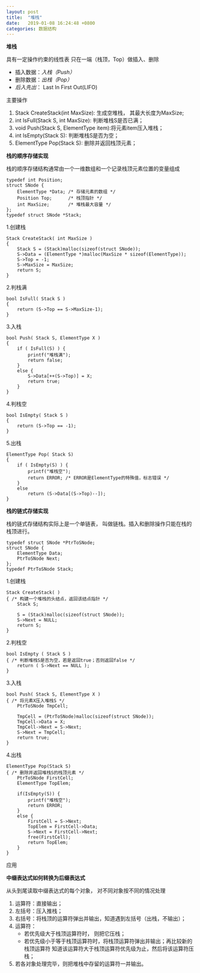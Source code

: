 ```yaml
---
layout: post
title:  "堆栈"
date:   2019-01-08 16:24:48 +0800
categories: 数据结构
---
```


**堆栈**

具有一定操作约束的线性表
只在一端（栈顶，Top）做插入、删除


- 插入数据：*入栈（Push）*
- 删除数据：*出栈（Pop）*
- *后入先出*： Last In First Out(LIFO)


主要操作

1. Stack CreateStack(int MaxSize): 生成空堆栈， 其最大长度为MaxSize;
2. int IsFull(Stack S, int MaxSize): 判断堆栈S是否已满；
3. void Push(Stack S, ElementType item):将元素item压入堆栈；
4. int IsEmpty(Stack S): 判断堆栈S是否为空；
5. ElementType Pop(Stack S): 删除并返回栈顶元素；

****栈的顺序存储实现****

栈的顺序存储结构通常由一个一维数组和一个记录栈顶元素位置的变量组成

    typedef int Position;
	struct SNode {
    	ElementType *Data; /* 存储元素的数组 */
    	Position Top;      /* 栈顶指针 */
    	int MaxSize;       /* 堆栈最大容量 */
	};
	typedef struct SNode *Stack;

 1.创建栈

    Stack CreateStack( int MaxSize )
	{
    	Stack S = (Stack)malloc(sizeof(struct SNode));
    	S->Data = (ElementType *)malloc(MaxSize * sizeof(ElementType));
    	S->Top = -1;
    	S->MaxSize = MaxSize;
    	return S;
	}

2.判栈满

    bool IsFull( Stack S )
	{
    	return (S->Top == S->MaxSize-1);
	}
 
3.入栈

    bool Push( Stack S, ElementType X )
	{
    	if ( IsFull(S) ) {
        	printf("堆栈满");
        	return false;
    	}
    	else {
        	S->Data[++(S->Top)] = X;
        	return true;
    	}
	}

4.判栈空

	bool IsEmpty( Stack S )
	{
    	return (S->Top == -1);
	}

5.出栈

	ElementType Pop( Stack S)
	{
    	if ( IsEmpty(S) ) {
        	printf("堆栈空");
        	return ERROR; /* ERROR是ElementType的特殊值，标志错误 */
    	}
    	else 
        	return (S->Data[(S->Top)--]);
	}

****栈的链式存储实现****

栈的链式存储结构实际上是一个单链表， 叫做链栈。插入和删除操作只能在栈的栈顶进行。

	typedef struct SNode *PtrToSNode;
	struct SNode {
    	ElementType Data;
    	PtrToSNode Next;
	};
	typedef PtrToSNode Stack;

1.创建栈

	Stack CreateStack( ) 
	{ /* 构建一个堆栈的头结点，返回该结点指针 */
    	Stack S;
 
    	S = (Stack)malloc(sizeof(struct SNode));
    	S->Next = NULL;
    	return S;
	}

2.判栈空

	bool IsEmpty ( Stack S )
	{ /* 判断堆栈S是否为空，若是返回true；否则返回false */
    	return ( S->Next == NULL );
	}

3.入栈

	bool Push( Stack S, ElementType X )
	{ /* 将元素X压入堆栈S */
    	PtrToSNode TmpCell;
 
    	TmpCell = (PtrToSNode)malloc(sizeof(struct SNode));
    	TmpCell->Data = X;
    	TmpCell->Next = S->Next;
    	S->Next = TmpCell;
    	return true;
	}

4.出栈

	ElementType Pop(Stack S)  
	{ /* 删除并返回堆栈S的栈顶元素 */
    	PtrToSNode FirstCell;
    	ElementType TopElem;
 
    	if(IsEmpty(S)) {
        	printf("堆栈空"); 
        	return ERROR;
    	}
    	else {
        	FirstCell = S->Next; 
        	TopElem = FirstCell->Data;
        	S->Next = FirstCell->Next;
        	free(FirstCell);
        	return TopElem;
    	}
	}

应用

**中缀表达式如何转换为后缀表达式**

从头到尾读取中缀表达式的每个对象， 对不同对象按不同的情况处理

1. 运算符：直接输出；
2. 左括号：压入推栈；
3. 右括号：将栈顶的运算符弹出并输出，知道遇到左括号（出栈，不输出）；
4. 运算符：	
	- 若优先级大于栈顶运算符时， 则把它压栈；
	- 若优先级小于等于栈顶运算符时，将栈顶运算符弹出并输出；再比较新的栈顶运算符	知道该运算符大于栈顶运算符优先级为止，然后将该运算符压栈；
5. 若各对象处理完毕，则把堆栈中存留的运算符一并输出。
	